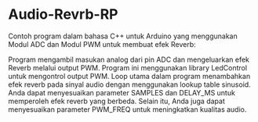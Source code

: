 # Audio-Revrb-RP
Contoh program dalam bahasa C++ untuk Arduino yang menggunakan Modul ADC dan Modul PWM untuk membuat efek Reverb:

Program mengambil masukan analog dari pin ADC dan mengeluarkan efek Reverb melalui output PWM. Program ini menggunakan library LedControl untuk mengontrol output PWM. Loop utama dalam program menambahkan efek reverb pada sinyal audio dengan menggunakan lookup table sinusoid. Anda dapat menyesuaikan parameter SAMPLES dan DELAY_MS untuk memperoleh efek reverb yang berbeda. Selain itu, Anda juga dapat menyesuaikan parameter PWM_FREQ untuk meningkatkan kualitas audio.
